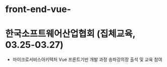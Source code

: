 # front-end-vue-


# 한국소프트웨어산업협회 (집체교육, 03.25-03.27)


  - 마이크로서비스아키텍처 Vue 프론트기반 개발 과정 송파강의장 출석 및 교육 참여
